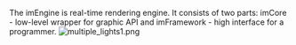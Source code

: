 The imEngine is real-time rendering engine. It consists of two parts: imCore - low-level wrapper for graphic API and imFramework - high interface for a programmer.
![multiple_lights1.png](https://bitbucket.org/repo/nKABpG/images/2952805745-multiple_lights1.png)